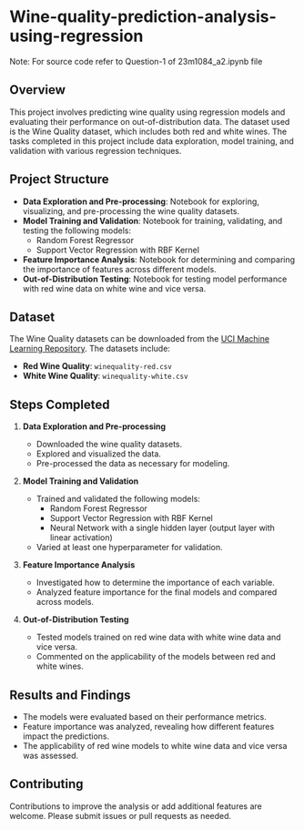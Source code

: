 # Wine-quality-prediction-analysis-using-regression

Note: For source code refer to Question-1 of 23m1084_a2.ipynb file

## Overview

This project involves predicting wine quality using regression models and evaluating their performance on out-of-distribution data. The dataset used is the Wine Quality dataset, which includes both red and white wines. The tasks completed in this project include data exploration, model training, and validation with various regression techniques.

## Project Structure

- **Data Exploration and Pre-processing**: Notebook for exploring, visualizing, and pre-processing the wine quality datasets.
- **Model Training and Validation**: Notebook for training, validating, and testing the following models:
  - Random Forest Regressor
  - Support Vector Regression with RBF Kernel
- **Feature Importance Analysis**: Notebook for determining and comparing the importance of features across different models.
- **Out-of-Distribution Testing**: Notebook for testing model performance with red wine data on white wine and vice versa.

## Dataset

The Wine Quality datasets can be downloaded from the [UCI Machine Learning Repository](https://archive.ics.uci.edu/ml/datasets/Wine+Quality). The datasets include:

- **Red Wine Quality**: `winequality-red.csv`
- **White Wine Quality**: `winequality-white.csv`

## Steps Completed

1. **Data Exploration and Pre-processing**
   - Downloaded the wine quality datasets.
   - Explored and visualized the data.
   - Pre-processed the data as necessary for modeling.

2. **Model Training and Validation**
   - Trained and validated the following models:
     - Random Forest Regressor
     - Support Vector Regression with RBF Kernel
     - Neural Network with a single hidden layer (output layer with linear activation)
   - Varied at least one hyperparameter for validation.

3. **Feature Importance Analysis**
   - Investigated how to determine the importance of each variable.
   - Analyzed feature importance for the final models and compared across models.

4. **Out-of-Distribution Testing**
   - Tested models trained on red wine data with white wine data and vice versa.
   - Commented on the applicability of the models between red and white wines.

## Results and Findings

- The models were evaluated based on their performance metrics.
- Feature importance was analyzed, revealing how different features impact the predictions.
- The applicability of red wine models to white wine data and vice versa was assessed.

## Contributing

Contributions to improve the analysis or add additional features are welcome. Please submit issues or pull requests as needed.

